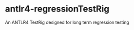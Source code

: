 antlr4-regressionTestRig
========================

An ANTLR4 TestRig designed for long term regression testing
